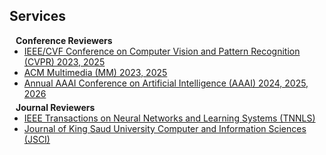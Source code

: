 ## Services

<h4 style="margin:0 10px 0;">Conference Reviewers</h4>

<ul style="margin:0 0 5px;">
  <li><a href="http://cvpr2023.thecvf.com/"><autocolor>IEEE/CVF Conference on Computer Vision and Pattern Recognition (CVPR) 2023, 2025</autocolor></a></li>
  <li><a href="https://www.acmmm2023.org/"><autocolor>ACM Multimedia (MM) 2023, 2025</autocolor></a></li>
  <li><a href="https://aaai.org/"><autocolor>Annual AAAI Conference on Artificial Intelligence (AAAI) 2024, 2025, 2026</autocolor></a></li>
</ul>
  
<h4 style="margin:0 10px 0;">Journal Reviewers</h4>

<ul style="margin:0 0 20px;">
  <li><a href="https://cis.ieee.org/publications/t-neural-networks-and-learning-systems"><autocolor>IEEE Transactions on Neural Networks and Learning Systems (TNNLS)</autocolor></a></li>
  <li><a href="https://link.springer.com/journal/44443"><autocolor>Journal of King Saud University Computer and Information Sciences (JSCI)</autocolor></a></li>
</ul>